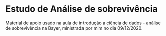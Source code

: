 # Estudo de Análise de sobrevivência 

Material de apoio usado na aula de introdução a ciência de dados - análise de sobrevivência na Bayer, ministrada por mim no dia 09/12/2020.
